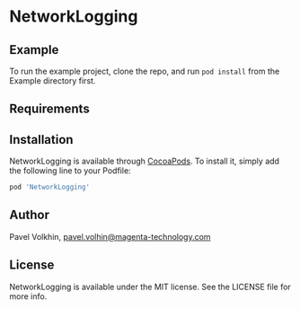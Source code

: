 # NetworkLogging


## Example

To run the example project, clone the repo, and run `pod install` from the Example directory first.

## Requirements

## Installation

NetworkLogging is available through [CocoaPods](https://cocoapods.org). To install
it, simply add the following line to your Podfile:

```ruby
pod 'NetworkLogging'
```

## Author

Pavel Volkhin, pavel.volhin@magenta-technology.com

## License

NetworkLogging is available under the MIT license. See the LICENSE file for more info.
